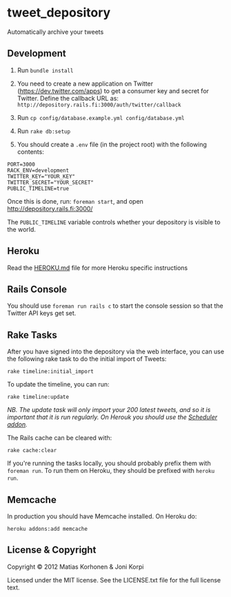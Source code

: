 tweet_depository
================

Automatically archive your tweets

Development
-----------

1. Run `bundle install`

2. You need to create a new application on Twitter (<https://dev.twitter.com/apps>) to get a consumer key and secret for Twitter.
Define the callback URL as: `http://depository.rails.fi:3000/auth/twitter/callback`

4. Run `cp config/database.example.yml config/database.yml`

3. Run `rake db:setup`

4. You should create a `.env` file (in the project root) with the following contents:

```
PORT=3000
RACK_ENV=development
TWITTER_KEY="YOUR_KEY"
TWITTER_SECRET="YOUR_SECRET"
PUBLIC_TIMELINE=true
```

Once this is done, run: `foreman start`, and open <http://depository.rails.fi:3000/>

The `PUBLIC_TIMELINE` variable controls whether your depository is visible to the world.

Heroku
------

Read the [HEROKU.md](http://git.io/PATgDg) file for more Heroku specific instructions

Rails Console
-------------

You should use `foreman run rails c` to start the console session so that the Twitter API keys get set.

Rake Tasks
----------

After you have signed into the depository via the web interface, you can use the following rake task to do the initial import of Tweets:

```
rake timeline:initial_import
```

To update the timeline, you can run:

```
rake timeline:update
```

*NB. The update task will only import your 200 latest tweets, and so it is important that it is run regularly. On Herouk you should use the [Scheduler addon](https://addons.heroku.com/scheduler).*

The Rails cache can be cleared with:

```
rake cache:clear
```

If you're running the tasks locally, you should probably prefix them with `foreman run`. To run them on Heroku, they should be prefixed with `heroku run`.

Memcache
--------

In production you should have Memcache installed. On Heroku do:

```
heroku addons:add memcache
```

License & Copyright
-------------------

Copyright © 2012 Matias Korhonen & Joni Korpi

Licensed under the MIT license. See the LICENSE.txt file for the full license text.
